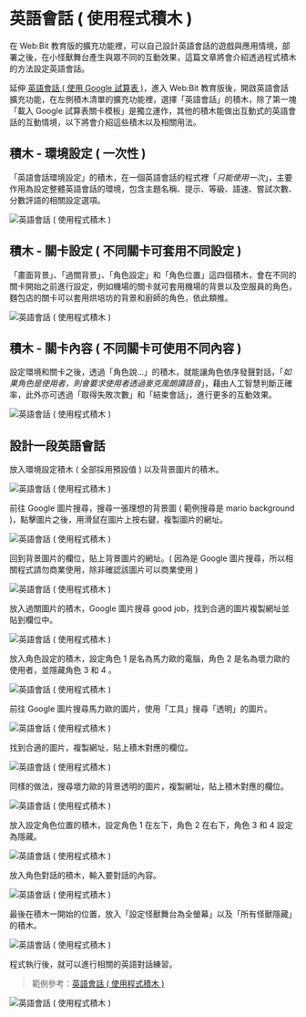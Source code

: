 # 英語會話 ( 使用程式積木 )

在 Web:Bit 教育版的擴充功能裡，可以自己設計英語會話的遊戲與應用情境，部署之後，在小怪獸舞台產生與眾不同的互動效果，這篇文章將會介紹透過程式積木的方法設定英語會話。

延伸 [英語會話 ( 使用 Google 試算表 )](english-spread-sheet.html)，進入 Web:Bit 教育版後，開啟英語會話擴充功能，在左側積木清單的擴充功能裡，選擇「英語會話」的積木，除了第一塊「載入 Google 試算表關卡模板」是獨立運作，其他的積木能做出互動式的英語會話的互動情境，以下將會介紹這些積木以及相關用法。

## 積木 - 環境設定 ( 一次性 )

「英語會話環境設定」的積木，在一個英語會話的程式裡「*只能使用一次*」，主要作用為設定整體英語會話的環境，包含主題名稱、提示、等級、語速、嘗試次數、分數評語的相關設定選項。

![英語會話 ( 使用程式積木 )](../../../../media/zh-tw/education/extension/english-blockly-02.jpg)

## 積木 - 關卡設定 ( 不同關卡可套用不同設定 )

「畫面背景」、「過關背景」、「角色設定」和「角色位置」這四個積木，會在不同的關卡開始之前進行設定，例如機場的關卡就可套用機場的背景以及空服員的角色，麵包店的關卡可以套用烘培坊的背景和廚師的角色，依此類推。

![英語會話 ( 使用程式積木 )](../../../../media/zh-tw/education/extension/english-blockly-03.jpg)

## 積木 - 關卡內容  ( 不同關卡可使用不同內容 )

設定環境和關卡之後，透過「角色說...」的積木，就能讓角色依序發聲對話，「*如果角色是使用者，則會要求使用者透過麥克風朗讀語音*」，藉由人工智慧判斷正確率，此外亦可透過「取得失敗次數」和「結束會話」，進行更多的互動效果。

![英語會話 ( 使用程式積木 )](../../../../media/zh-tw/education/extension/english-blockly-04.jpg)

## 設計一段英語會話

放入環境設定積木 ( 全部採用預設值 ) 以及背景圖片的積木。

![英語會話 ( 使用程式積木 )](../../../../media/zh-tw/education/extension/english-blockly-05.jpg)

前往 Google 圖片搜尋，搜尋一張理想的背景圖 ( 範例搜尋是 mario background )，點擊圖片之後，用滑鼠在圖片上按右鍵，複製圖片的網址。

![英語會話 ( 使用程式積木 )](../../../../media/zh-tw/education/extension/english-blockly-06.jpg)

回到背景圖片的欄位，貼上背景圖片的網址。( 因為是 Google 圖片搜尋，所以相關程式請勿商業使用，除非確認該圖片可以商業使用 )

![英語會話 ( 使用程式積木 )](../../../../media/zh-tw/education/extension/english-blockly-07.jpg)

放入過關圖片的積木，Google 圖片搜尋 good job，找到合適的圖片複製網址並貼到欄位中。

![英語會話 ( 使用程式積木 )](../../../../media/zh-tw/education/extension/english-blockly-08.jpg)

放入角色設定的積木，設定角色 1 是名為馬力歐的電腦，角色 2 是名為壞力歐的使用者，並隱藏角色 3 和 4 。

![英語會話 ( 使用程式積木 )](../../../../media/zh-tw/education/extension/english-blockly-09.jpg)

前往 Google 圖片搜尋馬力歐的圖片，使用「工具」搜尋「透明」的圖片。

![英語會話 ( 使用程式積木 )](../../../../media/zh-tw/education/extension/english-blockly-10.jpg)

找到合適的圖片，複製網址，貼上積木對應的欄位。

![英語會話 ( 使用程式積木 )](../../../../media/zh-tw/education/extension/english-blockly-11.jpg)

同樣的做法，搜尋壞力歐的背景透明的圖片，複製網址，貼上積木對應的欄位。

![英語會話 ( 使用程式積木 )](../../../../media/zh-tw/education/extension/english-blockly-12.jpg)

放入設定角色位置的積木，設定角色 1 在左下，角色 2 在右下，角色 3 和 4 設定為隱藏。

![英語會話 ( 使用程式積木 )](../../../../media/zh-tw/education/extension/english-blockly-13.jpg)

放入角色對話的積木，輸入要對話的內容。

![英語會話 ( 使用程式積木 )](../../../../media/zh-tw/education/extension/english-blockly-14.jpg)

最後在積木一開始的位置，放入「設定怪獸舞台為全螢幕」以及「所有怪獸隱藏」的積木。

![英語會話 ( 使用程式積木 )](../../../../media/zh-tw/education/extension/english-blockly-15.jpg)

程式執行後，就可以進行相關的英語對話練習。

> 範例參考：[英語會話 ( 使用程式積木 )](https://kebbi-iot.webduino.io/webbit/?demo=default#rybdKaz5WOaqk)

![英語會話 ( 使用程式積木 )](../../../../media/zh-tw/education/extension/english-blockly-16.jpg)
